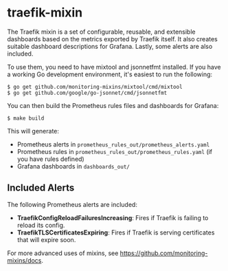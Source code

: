 # traefik-mixin

The Traefik mixin is a set of configurable, reusable, and extensible dashboards based on the metrics exported by Traefik itself. It also creates suitable dashboard descriptions for Grafana. Lastly, some alerts are also included.

To use them, you need to have mixtool and jsonnetfmt installed. If you have a working Go development environment, it's easiest to run the following:

```shell
$ go get github.com/monitoring-mixins/mixtool/cmd/mixtool
$ go get github.com/google/go-jsonnet/cmd/jsonnetfmt
```

You can then build the Prometheus rules files and dashboards for Grafana:

```shell
$ make build
```

This will generate:

- Prometheus alerts in `prometheus_rules_out/prometheus_alerts.yaml`
- Prometheus rules in `prometheus_rules_out/prometheus_rules.yaml` (if you have rules defined)
- Grafana dashboards in `dashboards_out/`

## Included Alerts

The following Prometheus alerts are included:

- **TraefikConfigReloadFailuresIncreasing**: Fires if Traefik is failing to reload its config.
- **TraefikTLSCertificatesExpiring**: Fires if Traefik is serving certificates that will expire soon.

For more advanced uses of mixins, see https://github.com/monitoring-mixins/docs.
